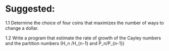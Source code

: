 # Suggested:

1.1 Determine the choice of four coins that maximizes the number of ways to change a dollar.  

1.2 Write a program that estimate the rate of growth of the Cayley numbers and the partition numbers (H_n /H_{n-1} and P_n/P_{n-1})